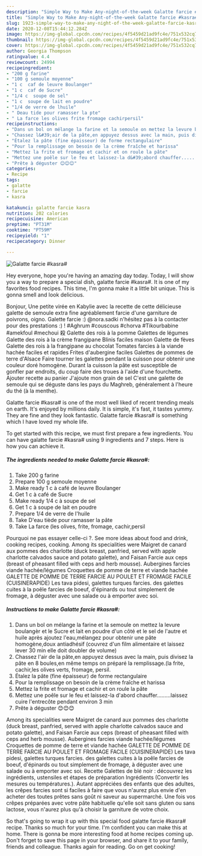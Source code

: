 ```yaml
---
description: "Simple Way to Make Any-night-of-the-week Galatte farcie #kasra#"
title: "Simple Way to Make Any-night-of-the-week Galatte farcie #kasra#"
slug: 1923-simple-way-to-make-any-night-of-the-week-galatte-farcie-kasra
date: 2020-12-08T15:44:12.284Z
image: https://img-global.cpcdn.com/recipes/4f5459d21ad9fc4e/751x532cq70/galatte-farcie-kasra-photo-principale-de-la-recette.jpg
thumbnail: https://img-global.cpcdn.com/recipes/4f5459d21ad9fc4e/751x532cq70/galatte-farcie-kasra-photo-principale-de-la-recette.jpg
cover: https://img-global.cpcdn.com/recipes/4f5459d21ad9fc4e/751x532cq70/galatte-farcie-kasra-photo-principale-de-la-recette.jpg
author: Georgia Thompson
ratingvalue: 4.4
reviewcount: 24994
recipeingredient:
- "200 g farine"
- "100 g semoule moyenne"
- "1 c  caf de leuvre Boulanger"
- "1 c  caf de Sucre"
- "1/4 c  soupe de sel"
- "1 c  soupe de lait en poudre"
- "1/4 de verre de lhuile"
- " Deau tide pour ramasser la pte"
- " La farce les olives frite fromage cachirpersil"
recipeinstructions:
- "Dans un bol on mélange la farine et la semoule on mettez la levure boulangèr et le Sucre et lait en poudre d&#39;un côté et le sel de l&#39;autre et huile après ajoutez l&#39;eau,mélangez pour obtenir une pâte homogène,doux antiadhésif (couvrez d&#39;un film alimentaire et laissez lever 30 min elle doit doubler de volume)"
- "Chassez l&#39;air de la pâte,en appuyez dessus avec la main, puis divisez la pâte en 8 boules,en même temps on préparé la remplissage.(la frite, cachir,les olives verts, fromage, persil."
- "Étalez la pâte (fine épaisseur) de forme rectangulaire"
- "Pour la remplissage on besoin de la crème fraîche et harissa"
- "Mettez la frite et fromage et cachir et on roule la pâte"
- "Mettez une poêle sur le feu et laissez-la d&#39;abord chauffer.........laissez cuire l&#39;entrecôte pendant environ 3 min"
- "Prête à déguster 😊😊😊"
categories:
- Recipe
tags:
- galatte
- farcie
- kasra

katakunci: galatte farcie kasra 
nutrition: 202 calories
recipecuisine: American
preptime: "PT31M"
cooktime: "PT59M"
recipeyield: "1"
recipecategory: Dinner

---
```



![Galatte farcie #kasra#](https://img-global.cpcdn.com/recipes/4f5459d21ad9fc4e/751x532cq70/galatte-farcie-kasra-photo-principale-de-la-recette.jpg)

Hey everyone, hope you're having an amazing day today. Today, I will show you a way to prepare a special dish, galatte farcie #kasra#. It is one of my favorites food recipes. This time, I'm gonna make it a little bit unique. This is gonna smell and look delicious.

Bonjour, Une petite virée en Kabylie avec la recette de cette délicieuse galette de semoule extra fine agréablement farcie d&#39;une garniture de poivrons, oigno. Galette farcie :) @nora.sadki n&#39;hésitez pas à la contacter pour des prestations :) ! #Aghrum #couscous #chorva #Tikourbabine #amekfoul #mechoui 殺 Galette des rois à la pomme Galettes de légumes Galette des rois à la crème frangipane Blinis faciles maison Galette de fèves Galette des rois à la frangipane au chocolat Tomates farcies à la viande hachée faciles et rapides Frites d&#39;aubergine faciles Galettes de pommes de terre d&#39;Alsace Faire tourner les galettes pendant la cuisson pour obtenir une couleur doré homogène. Durant la cuisson la pâte est susceptible de gonfler par endroits, du coup faire des troues à l&#39;aide d&#39;une fourchette. Ajouter recette au panier J&#39;ajoute mon grain de sel C&#39;est une galette de semoule qui se déguste dans les pays du Maghreb, généralement à l&#39;heure du thé (à la menthe).

Galatte farcie #kasra# is one of the most well liked of recent trending meals on earth. It's enjoyed by millions daily. It is simple, it's fast, it tastes yummy. They are fine and they look fantastic. Galatte farcie #kasra# is something which I have loved my whole life.


To get started with this recipe, we must first prepare a few ingredients. You can have galatte farcie #kasra# using 9 ingredients and 7 steps. Here is how you can achieve it.

<!--inarticleads1-->

##### The ingredients needed to make Galatte farcie #kasra#:

1. Take 200 g farine
1. Prepare 100 g semoule moyenne
1. Make ready 1 c à café de leuvre Boulanger
1. Get 1 c à café de Sucre
1. Make ready 1/4 c à soupe de sel
1. Get 1 c à soupe de lait en poudre
1. Prepare 1/4 de verre de l&#39;huile
1. Take  D&#39;eau tiède pour ramasser la pâte
1. Take  La farce (les olives, frite, fromage, cachir,persil


Pourquoi ne pas essayer celle-ci ?. See more ideas about food and drink, cooking recipes, cooking. Among its specialities were Maigret de canard aux pommes des charlotte (duck breast, panfried, served with apple charlotte calvados sauce and potato galette), and Faisan Farcie aux ceps (breast of pheasant filled with ceps and herb mousse). Aubergines farcies viande hachée/légumes Croquettes de pomme de terre et viande hachée GALETTE DE POMME DE TERRE FARCIE AU POULET ET FROMAGE FACILE (CUISINERAPIDE) Les tava pidesi, galettes turques farcies. des galettes cuites à la poêle farcies de boeuf, d&#39;épinards ou tout simplement de fromage, à déguster avec une salade ou à emporter avec soi. 

<!--inarticleads2-->

##### Instructions to make Galatte farcie #kasra#:

1. Dans un bol on mélange la farine et la semoule on mettez la levure boulangèr et le Sucre et lait en poudre d&#39;un côté et le sel de l&#39;autre et huile après ajoutez l&#39;eau,mélangez pour obtenir une pâte homogène,doux antiadhésif (couvrez d&#39;un film alimentaire et laissez lever 30 min elle doit doubler de volume)
1. Chassez l&#39;air de la pâte,en appuyez dessus avec la main, puis divisez la pâte en 8 boules,en même temps on préparé la remplissage.(la frite, cachir,les olives verts, fromage, persil.
1. Étalez la pâte (fine épaisseur) de forme rectangulaire
1. Pour la remplissage on besoin de la crème fraîche et harissa
1. Mettez la frite et fromage et cachir et on roule la pâte
1. Mettez une poêle sur le feu et laissez-la d&#39;abord chauffer.........laissez cuire l&#39;entrecôte pendant environ 3 min
1. Prête à déguster 😊😊😊


Among its specialities were Maigret de canard aux pommes des charlotte (duck breast, panfried, served with apple charlotte calvados sauce and potato galette), and Faisan Farcie aux ceps (breast of pheasant filled with ceps and herb mousse). Aubergines farcies viande hachée/légumes Croquettes de pomme de terre et viande hachée GALETTE DE POMME DE TERRE FARCIE AU POULET ET FROMAGE FACILE (CUISINERAPIDE) Les tava pidesi, galettes turques farcies. des galettes cuites à la poêle farcies de boeuf, d&#39;épinards ou tout simplement de fromage, à déguster avec une salade ou à emporter avec soi. Recette Galettes de blé noir : découvrez les ingrédients, ustensiles et étapes de préparation Ingrédients (Convertir les mesures ou températures.). Autant appréciées des enfants que des adultes, les crêpes farcies sont si faciles à faire que vous n&#39;aurez plus envie d&#39;en acheter des toutes prêtes sans goût ni saveur au supermarché. Une fois vos crêpes préparées avec votre pâte habituelle qu&#39;elle soit sans gluten ou sans lactose, vous n&#39;aurez plus qu&#39;à choisir la garniture de votre choix. 

So that's going to wrap it up with this special food galatte farcie #kasra# recipe. Thanks so much for your time. I'm confident you can make this at home. There is gonna be more interesting food at home recipes coming up. Don't forget to save this page in your browser, and share it to your family, friends and colleague. Thanks again for reading. Go on get cooking!
